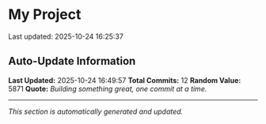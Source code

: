 # My Project


Last updated: 2025-10-24 16:25:37












## Auto-Update Information

**Last Updated:** 2025-10-24 16:49:57
**Total Commits:** 12
**Random Value:** 5871
**Quote:** _Building something great, one commit at a time._

---
_This section is automatically generated and updated._